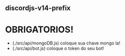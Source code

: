 ## discordjs-v14-prefix 

# OBRIGATORIOS! 
- (./src/api/mongoDB.js) coloque sua chave mongo la!
- (./src/api/bot.js) coloque o token do seu bot!
